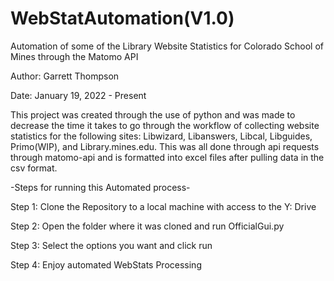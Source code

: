# WebStatAutomation(V1.0)
Automation of some of the Library Website Statistics for Colorado School of Mines through the Matomo API

Author: Garrett Thompson

Date: January 19, 2022 - Present

This project was created through the use of python and was made to decrease the time it takes to go through the workflow of collecting website statistics for the following sites: Libwizard, Libanswers, Libcal, Libguides, Primo(WIP), and Library.mines.edu.  This was all done through api requests through matomo-api and is formatted into excel files after pulling data in the csv format.

-Steps for running this Automated process-

Step 1: Clone the Repository to a local machine with access to the Y: Drive

Step 2: Open the folder where it was cloned and run OfficialGui.py

Step 3: Select the options you want and click run

Step 4: Enjoy automated WebStats Processing
